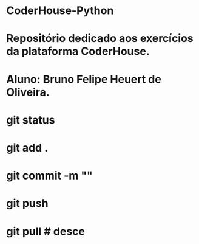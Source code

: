 # CoderHouse-Python
# Repositório dedicado aos exercícios da plataforma CoderHouse. 
# Aluno: Bruno Felipe Heuert de Oliveira.

# git status
# git add .
# git commit -m ""
# git push

# git pull # desce
